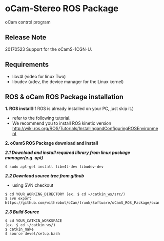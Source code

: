 # oCam-Stereo ROS Package
oCam control program

## Release Note
20170523
	Support for the oCamS-1CGN-U.

## Requirements
- libv4l  (video for linux Two)
- libudev (udev, the device manager for the Linux kernel)

## ROS & oCam ROS Package installation
**1. ROS install**(If ROS is already installed on your PC, just skip it.)</br>
* refer to the following tutorial.
* We recommend you to install ROS kinetic version
http://wiki.ros.org/ROS/Tutorials/InstallingandConfiguringROSEnvironment

**2. oCamS ROS Package download and install**</br>

***2.1 Download and install required library from linux package manager(e.g. apt)***
```
$ sudo apt-get install libv4l-dev libudev-dev
```
***2.2 Download source tree from github***
* using SVN checkout
```
$ cd YOUR_WORKING_DIRECTORY (ex. $ cd ~/catkin_ws/src/)
$ svn export https://github.com/withrobot/oCam/trunk/Software/oCamS_ROS_Package/ocams
```
***2.3 Build Source***
```
$ cd YOUR_CATKIN_WORKSPACE
(ex. $ cd ~/catkin_ws/)
$ catkin_make
$ source devel/setup.bash
```
